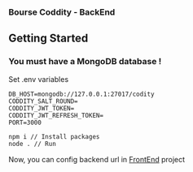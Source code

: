 ### Bourse Coddity - BackEnd

## Getting Started

### You must have a MongoDB database !
Set .env variables
```
DB_HOST=mongodb://127.0.0.1:27017/codity
CODDITY_SALT_ROUND=
CODDITY_JWT_TOKEN=
CODDITY_JWT_REFRESH_TOKEN=
PORT=3000
```

```bash
npm i // Install packages
node . // Run
```

Now, you can config backend url in [FrontEnd](https://github.com/Rtinox/Bourse-Codity-Front) project
